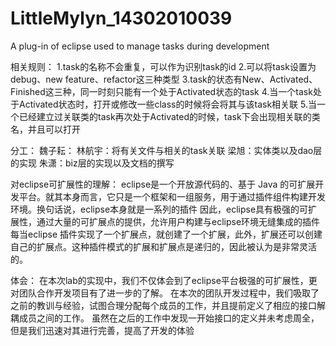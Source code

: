 # LittleMylyn_14302010039
A plug-in of eclipse used to manage tasks during development

相关规则：
1.task的名称不会重复，可以作为识别task的id
2.可以将task设置为debug、new feature、refactor这三种类型
3.task的状态有New、Activated、Finished这三种，同一时刻只能有一个处于Activated状态的task
4.当一个task处于Activated状态时，打开或修改一些class的时候将会将其与该task相关联
5.当一个已经建立过关联类的task再次处于Activated的时候，task下会出现相关联的类名，并且可以打开

分工：
魏子耘：
林航宇：将有关文件与相关的task关联
梁旭：实体类以及dao层的实现
朱潇：biz层的实现以及文档的撰写

对eclipse可扩展性的理解：
eclipse是一个开放源代码的、基于 Java 的可扩展开发平台。就其本身而言，它只是一个框架和一组服务，用于通过插件组件构建开发环境。换句话说，eclipse本身就是一系列的插件
因此，eclipse具有极强的可扩展性，通过大量的可扩展点的提供，允许用户构建与eclipse环境无缝集成的插件
每当eclipse 插件实现了一个扩展点，就创建了一个扩展，此外，扩展还可以创建自己的扩展点。这种插件模式的扩展和扩展点是递归的，因此被认为是非常灵活的。

体会：
在本次lab的实现中，我们不仅体会到了eclipse平台极强的可扩展性，更对团队合作开发项目有了进一步的了解。
在本次的团队开发过程中，我们吸取了之前的教训与经验，试图合理分配每个成员的工作，并且提前定义了相应的接口解耦成员之间的工作。
虽然在之后的工作中发现一开始接口的定义并未考虑周全，但是我们迅速对其进行完善，提高了开发的体验
